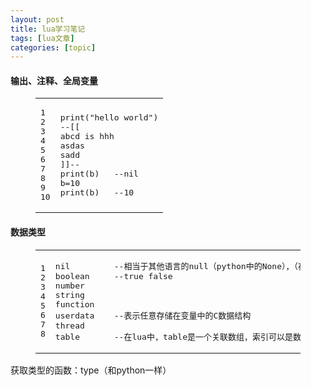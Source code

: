 ```yaml
---
layout: post
title: lua学习笔记 
tags: [lua文章]
categories: [topic]
---
```

<h4 id="输出、注释、全局变量"><a href="#输出、注释、全局变量" class="headerlink" title="输出、注释、全局变量"></a>输出、注释、全局变量</h4><figure class="highlight lua"><table><tbody><tr><td class="gutter"><pre><div class="line">1</div><div class="line">2</div><div class="line">3</div><div class="line">4</div><div class="line">5</div><div class="line">6</div><div class="line">7</div><div class="line">8</div><div class="line">9</div><div class="line">10</div></pre></td><td class="code"><pre><div class="line"><span class="built_in">print</span>(<span class="string">&#34;hello world&#34;</span>)</div><div class="line"></div><div class="line"><span class="comment">--[[</span></div><div class="line">abcd is hhh</div><div class="line">asdas</div><div class="line">sadd</div><div class="line">]]<span class="comment">--</span></div><div class="line"><span class="built_in">print</span>(b)   <span class="comment">--nil</span></div><div class="line">b=<span class="number">10</span></div><div class="line"><span class="built_in">print</span>(b)   <span class="comment">--10</span></div></pre></td></tr></tbody></table></figure>
<h4 id="数据类型"><a href="#数据类型" class="headerlink" title="数据类型"></a>数据类型</h4><figure class="highlight plain"><table><tbody><tr><td class="gutter"><pre><div class="line">1</div><div class="line">2</div><div class="line">3</div><div class="line">4</div><div class="line">5</div><div class="line">6</div><div class="line">7</div><div class="line">8</div></pre></td><td class="code"><pre><div class="line">nil			--相当于其他语言的null（python中的None），（在表达式中相当于false）</div><div class="line">boolean     --true false   </div><div class="line">number</div><div class="line">string</div><div class="line">function</div><div class="line">userdata    --表示任意存储在变量中的C数据结构 </div><div class="line">thread</div><div class="line">table		--在lua中，table是一个关联数组，索引可以是数字和字符串，可以由{}构造</div></pre></td></tr></tbody></table></figure>
<p>获取类型的函数：type（和python一样）</p>